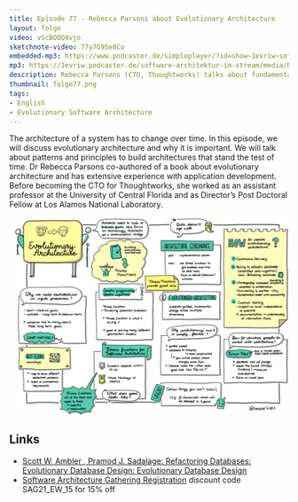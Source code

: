 ```yaml
---
title: Episode 77 - Rebecca Parsons about Evolutionary Architecture
layout: folge
video: vScBOOQ4vjo
sketchnote-video: 77y7G95e8Co
embedded-mp3: https://www.podcaster.de/simpleplayer/?id=show~1evriw~software-architektur-im-stream~pod-0575814ef4af55816ef45c7b6a&v=1632829657
mp3: https://1evriw.podcaster.de/software-architektur-im-stream/media/RebeccaParsonsEvolutionaryArchitecture.mp3
description: Rebecca Parsons (CTO, Thoughtworks) talks about fundamental concepts of evolutionary architecture.
thumbnail: folge77.png
tags:
- English
- Evolutionary Software Architecture
---
```


The architecture of a system has to change over time. In this episode,
we will discuss evolutionary architecture and why it is important. We
will talk about patterns and principles to build architectures that
stand the test of time. Dr Rebecca Parsons co-authored of a book about
evolutionary architecture and has extensive experience with
application development. Before becoming the CTO for Thoughtworks, she
worked as an assistant professor at the University of Central Florida
and as Director’s Post Doctoral Fellow at Los Alamos National
Laboratory.

![Sketchnotes](/sketchnotes/folge77.jpg)

## Links

* [ Scott W. Ambler , Pramod J. Sadalage: Refactoring Databases: Evolutionary Database Design: Evolutionary Database Design](https://amzn.to/3oanaqd)
* [Software Architecture Gathering
  Registration](https://conferences.isaqb.org/software-architecture-gathering/tickets/)
  discount code SAG21_EW_15 for 15% off
